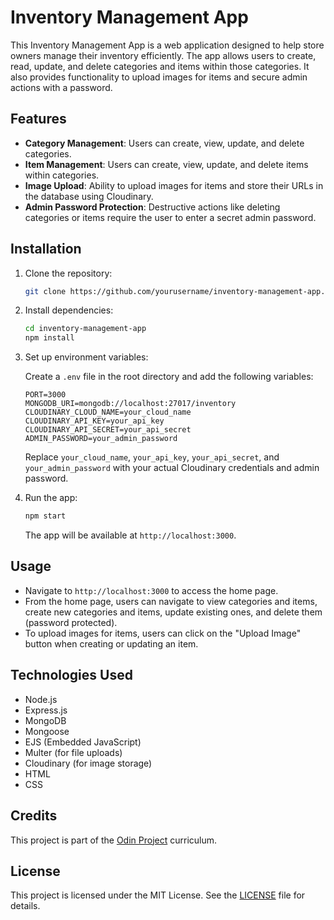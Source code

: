 # Inventory Management App

This Inventory Management App is a web application designed to help store owners manage their inventory efficiently. The app allows users to create, read, update, and delete categories and items within those categories. It also provides functionality to upload images for items and secure admin actions with a password.

## Features

- **Category Management**: Users can create, view, update, and delete categories.
- **Item Management**: Users can create, view, update, and delete items within categories.
- **Image Upload**: Ability to upload images for items and store their URLs in the database using Cloudinary.
- **Admin Password Protection**: Destructive actions like deleting categories or items require the user to enter a secret admin password.

## Installation

1. Clone the repository:

   ```bash
   git clone https://github.com/yourusername/inventory-management-app.git
   ```

2. Install dependencies:

   ```bash
   cd inventory-management-app
   npm install
   ```

3. Set up environment variables:

   Create a `.env` file in the root directory and add the following variables:

   ```
   PORT=3000
   MONGODB_URI=mongodb://localhost:27017/inventory
   CLOUDINARY_CLOUD_NAME=your_cloud_name
   CLOUDINARY_API_KEY=your_api_key
   CLOUDINARY_API_SECRET=your_api_secret
   ADMIN_PASSWORD=your_admin_password
   ```

   Replace `your_cloud_name`, `your_api_key`, `your_api_secret`, and `your_admin_password` with your actual Cloudinary credentials and admin password.

4. Run the app:

   ```bash
   npm start
   ```

   The app will be available at `http://localhost:3000`.

## Usage

- Navigate to `http://localhost:3000` to access the home page.
- From the home page, users can navigate to view categories and items, create new categories and items, update existing ones, and delete them (password protected).
- To upload images for items, users can click on the "Upload Image" button when creating or updating an item.

## Technologies Used

- Node.js
- Express.js
- MongoDB
- Mongoose
- EJS (Embedded JavaScript)
- Multer (for file uploads)
- Cloudinary (for image storage)
- HTML
- CSS

## Credits

This project is part of the [Odin Project](https://www.theodinproject.com/) curriculum.

## License

This project is licensed under the MIT License. See the [LICENSE](LICENSE) file for details.